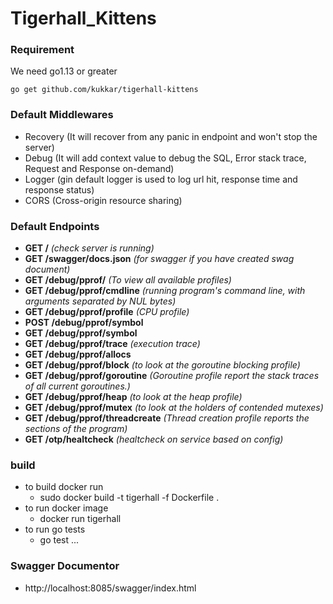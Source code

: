 # Tigerhall_Kittens


### Requirement
We need go1.13 or greater
```
go get github.com/kukkar/tigerhall-kittens
```


### Default Middlewares
- Recovery (It will recover from any panic in endpoint and won't stop the server)
- Debug (It will add context value to debug the SQL, Error stack trace, Request and Response on-demand)
- Logger (gin default logger is used to log url hit, response time and response status)
- CORS (Cross-origin resource sharing)


### Default Endpoints
- __GET /__ *(check server is running)*
- __GET /swagger/docs.json__ *(for swagger if you have created swag document)*
- __GET /debug/pprof/__ *(To view all available profiles)*
- __GET /debug/pprof/cmdline__ *(running program's command line, with arguments separated by NUL bytes)*
- __GET /debug/pprof/profile__ *(CPU profile)*
- __POST /debug/pprof/symbol__
- __GET /debug/pprof/symbol__
- __GET /debug/pprof/trace__ *(execution trace)*
- __GET /debug/pprof/allocs__
- __GET /debug/pprof/block__ *(to look at the goroutine blocking profile)*
- __GET /debug/pprof/goroutine__ *(Goroutine profile report the stack traces of all current goroutines.)*
- __GET /debug/pprof/heap__ *(to look at the heap profile)*
- __GET /debug/pprof/mutex__ *(to look at the holders of contended mutexes)*
- __GET /debug/pprof/threadcreate__ *(Thread creation profile reports the sections of the program)*
- __GET /otp/healtcheck__ *(healtcheck on service based on config)*

### build

- to build docker run
    - sudo docker build -t tigerhall -f Dockerfile .
- to run docker image
    - docker run tigerhall
- to run go  tests
    - go test ...

### Swagger Documentor
- http://localhost:8085/swagger/index.html
    

